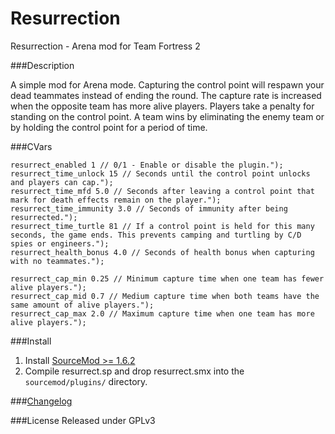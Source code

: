 Resurrection
=========

Resurrection - Arena mod for Team Fortress 2

###Description

A simple mod for Arena mode. Capturing the control point will respawn your dead teammates instead of ending the round. The capture rate is increased when the opposite team has more alive players. Players take a penalty for standing on the control point. A team wins by eliminating the enemy team or by holding the control point for a period of time.

###CVars
```
resurrect_enabled 1 // 0/1 - Enable or disable the plugin.");
resurrect_time_unlock 15 // Seconds until the control point unlocks and players can cap.");
resurrect_time_mfd 5.0 // Seconds after leaving a control point that mark for death effects remain on the player.");
resurrect_time_immunity 3.0 // Seconds of immunity after being resurrected.");
resurrect_time_turtle 81 // If a control point is held for this many seconds, the game ends. This prevents camping and turtling by C/D spies or engineers.");
resurrect_health_bonus 4.0 // Seconds of health bonus when capturing with no teammates.");

resurrect_cap_min 0.25 // Minimum capture time when one team has fewer alive players.");
resurrect_cap_mid 0.7 // Medium capture time when both teams have the same amount of alive players.");
resurrect_cap_max 2.0 // Maximum capture time when one team has more alive players.");
```

###Install
1. Install [SourceMod >= 1.6.2](http://www.sourcemod.net)
2. Compile resurrect.sp and drop resurrect.smx into the `sourcemod/plugins/` directory.

###[Changelog](https://github.com/akowald/resurrect/blob/master/CHANGELOG.md)

###License
Released under GPLv3
